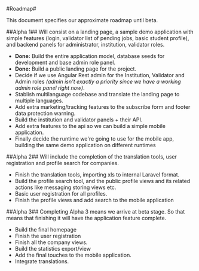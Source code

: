 #Roadmap#

This document specifies our approximate roadmap until beta. 

##Alpha 1##
Will consist on a landing page, a sample demo application with simple features (login, validator list of pending jobs, basic student profile), and backend panels for administrator, institution, validator roles.

- **Done:** Build the entire application model, database seeds for development and base admin role panel.
- **Done:** Build a public landing page for the project. 
- Decide if we use Angular Rest admin for the Institution, Validator and Admin roles *(admin isn't exactly a priority since we have a working admin role panel right now)*.
- Stablish multilanguage codebase and translate the landing page to multiple languages.
- Add extra marketing/tracking features to the subscribe form and footer data protection warning.
- Build the institution and validator panels + their API.
- Add extra features to the api so we can build a simple mobile application.
- Finally decide the runtime we're going to use for the mobile app, building the same demo application on different runtimes 

##Alpha 2##
Will include the completion of the translation tools,  user registration and profile search for companies.

- Finish the translation tools, importing xls to internal Laravel format.
- Build the profile search tool, and the public profile views and its related actions like messaging storing views etc.
- Basic user registration for all profiles.
- Finish the profile views and add search to the mobile application

##Alpha 3##
Completing Alpha 3 means we arrive at beta stage. So that means that finishing it will have the application feature complete.

- Build the final homepage
-  ​Finish the user registration
-  Finish all the company views.
-  Build the statistics export/view
-  Add the final touches to the mobile application.
-  Integrate translations.